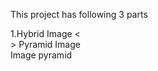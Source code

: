 
This project has following 3 parts

1.Hybrid Image <</br>>
Pyramid Image </br>
Image pyramid </br>

